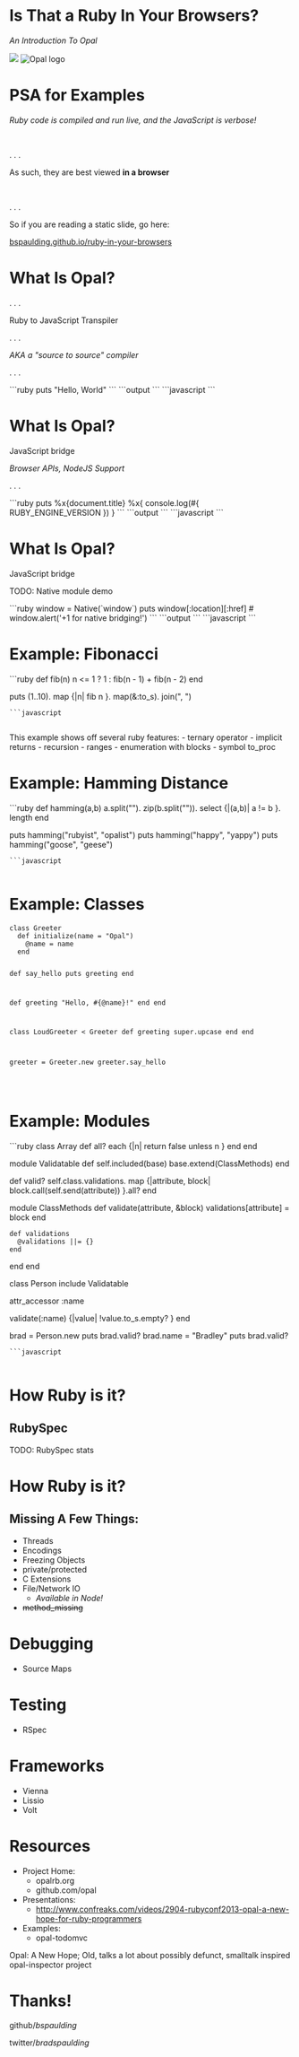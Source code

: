 # Is That a Ruby In Your Browsers?

*An Introduction To Opal*

![](images/ruby-in-browsers.png)
![](images/opal-logo.png "Opal logo")

# PSA for Examples

*Ruby code is compiled and run live, and the JavaScript is verbose!*

<br/>

. . .

As such, they are best viewed **in a browser**

<br/>

. . .

So if you are reading a static slide, go here:

[bspaulding.github.io/ruby-in-your-browsers](http://bspaulding.github.io/ruby-in-your-browsers "bspaulding.github.io/ruby-in-your-browsers")

# What Is Opal?

. . .

Ruby to JavaScript Transpiler

. . .

*AKA a "source to source" compiler*

. . .

<div class="editor">
```ruby
puts "Hello, World"
```
```output
```
```javascript
```
</div>

# What Is Opal?

JavaScript bridge

*Browser APIs, NodeJS Support*

. . .

<div class="editor">
```ruby
puts %x{document.title}
%x{
  console.log(#{ RUBY_ENGINE_VERSION })
}
```
```output
```
```javascript
```
</div>

# What Is Opal?

JavaScript bridge

TODO: Native module demo
<div class="editor">
```ruby
window = Native(`window`)
puts window[:location][:href]
# window.alert('+1 for native bridging!')
```
```output
```
```javascript
```
</div>

# Example: Fibonacci

<div class="editor vsplit">
```ruby
def fib(n)
  n <= 1 ? 1 : fib(n - 1) + fib(n - 2)
end

puts (1..10).
  map {|n| fib n }.
  map(&:to_s).
  join(", ")
```
```javascript
```
```output
```
</div>

<div class="notes">
This example shows off several ruby features:
- ternary operator
- implicit returns
- recursion
- ranges
- enumeration with blocks
- symbol to_proc
</div>

# Example: Hamming Distance

<div class="editor vsplit">
```ruby
def hamming(a,b)
	a.split("").
    zip(b.split("")).
    select {|(a,b)| a != b }.
    length
end

puts hamming("rubyist", "opalist")
puts hamming("happy", "yappy")
puts hamming("goose", "geese")
```
```javascript
```
```output
```
</div>

<div class="notes">

</div>

# Example: Classes

<div class="editor vsplit">
<pre class="ruby">
<code contenteditable>class Greeter
  def initialize(name = "Opal")
    @name = name
  end

  def say_hello
    puts greeting
  end

  def greeting
    "Hello, #{@name}!"
  end
end

class LoudGreeter < Greeter
  def greeting
    super.upcase
  end
end

greeter = Greeter.new
greeter.say_hello
</code></pre>

<pre class="javascript"><code></code></pre>

<pre class="output"><code></code></pre>
</div>

# Example: Modules

<div class="editor vsplit">
```ruby
class Array
  def all?
    each {|n| return false unless n }
  end
end

module Validatable
  def self.included(base)
    base.extend(ClassMethods)
  end

  def valid?
    self.class.validations.
      map {|attribute, block|
        block.call(self.send(attribute))
      }.all?
  end

  module ClassMethods
    def validate(attribute, &block)
      validations[attribute] = block
    end

    def validations
      @validations ||= {}
    end
  end
end

class Person
  include Validatable

  attr_accessor :name

  validate(:name) {|value|
    !value.to_s.empty?
  }
end

brad = Person.new
puts brad.valid?
brad.name = "Bradley"
puts brad.valid?
```
```javascript
```
```output
```
</div>

# How Ruby is it?

## RubySpec

TODO: RubySpec stats

# How Ruby is it?

## Missing A Few Things:

- Threads
- Encodings
- Freezing Objects
- private/protected
- C Extensions
- File/Network IO
	- _Available in Node!_
- ~~method_missing~~

# Debugging

- Source Maps

# Testing

- RSpec

# Frameworks

- Vienna
- Lissio
- Volt

# Resources

- Project Home:
	- opalrb.org
	- github.com/opal
- Presentations:
	- http://www.confreaks.com/videos/2904-rubyconf2013-opal-a-new-hope-for-ruby-programmers
- Examples:
	- opal-todomvc

<div class="notes">
Opal: A New Hope; Old, talks a lot about possibly defunct, smalltalk inspired opal-inspector project
</div>

# Thanks!

github/*bspaulding*

twitter/*bradspaulding*


